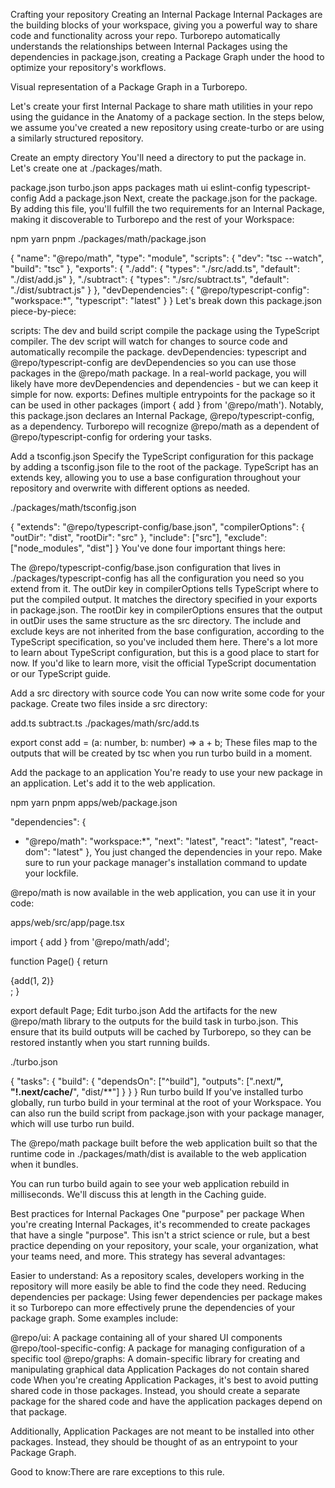 Crafting your repository
Creating an Internal Package
Internal Packages are the building blocks of your workspace, giving you a powerful way to share code and functionality across your repo. Turborepo automatically understands the relationships between Internal Packages using the dependencies in package.json, creating a Package Graph under the hood to optimize your repository's workflows.

Visual representation of a Package Graph in a Turborepo.

Let's create your first Internal Package to share math utilities in your repo using the guidance in the Anatomy of a package section. In the steps below, we assume you've created a new repository using create-turbo or are using a similarly structured repository.

Create an empty directory
You'll need a directory to put the package in. Let's create one at ./packages/math.

package.json
turbo.json
apps
packages
math
ui
eslint-config
typescript-config
Add a package.json
Next, create the package.json for the package. By adding this file, you'll fulfill the two requirements for an Internal Package, making it discoverable to Turborepo and the rest of your Workspace:

npm
yarn
pnpm
./packages/math/package.json

{
  "name": "@repo/math",
  "type": "module",
  "scripts": {
    "dev": "tsc --watch",
    "build": "tsc"
  },
  "exports": {
    "./add": {
      "types": "./src/add.ts",
      "default": "./dist/add.js"
    },
    "./subtract": {
      "types": "./src/subtract.ts",
      "default": "./dist/subtract.js"
    }
  },
  "devDependencies": {
    "@repo/typescript-config": "workspace:*",
    "typescript": "latest"
  }
}
Let's break down this package.json piece-by-piece:

scripts: The dev and build script compile the package using the TypeScript compiler. The dev script will watch for changes to source code and automatically recompile the package.
devDependencies: typescript and @repo/typescript-config are devDependencies so you can use those packages in the @repo/math package. In a real-world package, you will likely have more devDependencies and dependencies - but we can keep it simple for now.
exports: Defines multiple entrypoints for the package so it can be used in other packages (import { add } from '@repo/math').
Notably, this package.json declares an Internal Package, @repo/typescript-config, as a dependency. Turborepo will recognize @repo/math as a dependent of @repo/typescript-config for ordering your tasks.

Add a tsconfig.json
Specify the TypeScript configuration for this package by adding a tsconfig.json file to the root of the package. TypeScript has an extends key, allowing you to use a base configuration throughout your repository and overwrite with different options as needed.

./packages/math/tsconfig.json

{
  "extends": "@repo/typescript-config/base.json",
  "compilerOptions": {
    "outDir": "dist",
    "rootDir": "src"
  },
  "include": ["src"],
  "exclude": ["node_modules", "dist"]
}
You've done four important things here:

The @repo/typescript-config/base.json configuration that lives in ./packages/typescript-config has all the configuration you need so you extend from it.
The outDir key in compilerOptions tells TypeScript where to put the compiled output. It matches the directory specified in your exports in package.json.
The rootDir key in compilerOptions ensures that the output in outDir uses the same structure as the src directory.
The include and exclude keys are not inherited from the base configuration, according to the TypeScript specification, so you've included them here.
There's a lot more to learn about TypeScript configuration, but this is a good place to start for now. If you'd like to learn more, visit the official TypeScript documentation or our TypeScript guide.

Add a src directory with source code
You can now write some code for your package. Create two files inside a src directory:

add.ts
subtract.ts
./packages/math/src/add.ts

export const add = (a: number, b: number) => a + b;
These files map to the outputs that will be created by tsc when you run turbo build in a moment.

Add the package to an application
You're ready to use your new package in an application. Let's add it to the web application.

npm
yarn
pnpm
apps/web/package.json

  "dependencies": {
+   "@repo/math": "workspace:*",
    "next": "latest",
    "react": "latest",
    "react-dom": "latest"
  },
You just changed the dependencies in your repo. Make sure to run your package manager's installation command to update your lockfile.

@repo/math is now available in the web application, you can use it in your code:

apps/web/src/app/page.tsx

import { add } from '@repo/math/add';
 
function Page() {
  return <div>{add(1, 2)}</div>;
}
 
export default Page;
Edit turbo.json
Add the artifacts for the new @repo/math library to the outputs for the build task in turbo.json. This ensure that its build outputs will be cached by Turborepo, so they can be restored instantly when you start running builds.

./turbo.json

{
"tasks": {
  "build": {
    "dependsOn": ["^build"],
    "outputs": [".next/**", "!.next/cache/**", "dist/**"]
  }
}
}
Run turbo build
If you've installed turbo globally, run turbo build in your terminal at the root of your Workspace. You can also run the build script from package.json with your package manager, which will use turbo run build.

The @repo/math package built before the web application built so that the runtime code in ./packages/math/dist is available to the web application when it bundles.

You can run turbo build again to see your web application rebuild in milliseconds. We'll discuss this at length in the Caching guide.

Best practices for Internal Packages
One "purpose" per package
When you're creating Internal Packages, it's recommended to create packages that have a single "purpose". This isn't a strict science or rule, but a best practice depending on your repository, your scale, your organization, what your teams need, and more. This strategy has several advantages:

Easier to understand: As a repository scales, developers working in the repository will more easily be able to find the code they need.
Reducing dependencies per package: Using fewer dependencies per package makes it so Turborepo can more effectively prune the dependencies of your package graph.
Some examples include:

@repo/ui: A package containing all of your shared UI components
@repo/tool-specific-config: A package for managing configuration of a specific tool
@repo/graphs: A domain-specific library for creating and manipulating graphical data
Application Packages do not contain shared code
When you're creating Application Packages, it's best to avoid putting shared code in those packages. Instead, you should create a separate package for the shared code and have the application packages depend on that package.

Additionally, Application Packages are not meant to be installed into other packages. Instead, they should be thought of as an entrypoint to your Package Graph.

Good to know:There are rare exceptions to this rule.